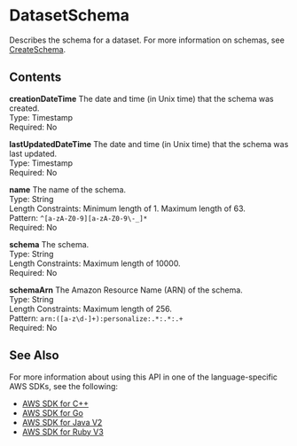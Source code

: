 # DatasetSchema<a name="API_DatasetSchema"></a>

Describes the schema for a dataset\. For more information on schemas, see [CreateSchema](API_CreateSchema.md)\.

## Contents<a name="API_DatasetSchema_Contents"></a>

 **creationDateTime**   <a name="personalize-Type-DatasetSchema-creationDateTime"></a>
The date and time \(in Unix time\) that the schema was created\.  
Type: Timestamp  
Required: No

 **lastUpdatedDateTime**   <a name="personalize-Type-DatasetSchema-lastUpdatedDateTime"></a>
The date and time \(in Unix time\) that the schema was last updated\.  
Type: Timestamp  
Required: No

 **name**   <a name="personalize-Type-DatasetSchema-name"></a>
The name of the schema\.  
Type: String  
Length Constraints: Minimum length of 1\. Maximum length of 63\.  
Pattern: `^[a-zA-Z0-9][a-zA-Z0-9\-_]*`   
Required: No

 **schema**   <a name="personalize-Type-DatasetSchema-schema"></a>
The schema\.  
Type: String  
Length Constraints: Maximum length of 10000\.  
Required: No

 **schemaArn**   <a name="personalize-Type-DatasetSchema-schemaArn"></a>
The Amazon Resource Name \(ARN\) of the schema\.  
Type: String  
Length Constraints: Maximum length of 256\.  
Pattern: `arn:([a-z\d-]+):personalize:.*:.*:.+`   
Required: No

## See Also<a name="API_DatasetSchema_SeeAlso"></a>

For more information about using this API in one of the language\-specific AWS SDKs, see the following:
+  [ AWS SDK for C\+\+](https://docs.aws.amazon.com/goto/SdkForCpp/personalize-2018-05-22/DatasetSchema) 
+  [ AWS SDK for Go](https://docs.aws.amazon.com/goto/SdkForGoV1/personalize-2018-05-22/DatasetSchema) 
+  [ AWS SDK for Java V2](https://docs.aws.amazon.com/goto/SdkForJavaV2/personalize-2018-05-22/DatasetSchema) 
+  [ AWS SDK for Ruby V3](https://docs.aws.amazon.com/goto/SdkForRubyV3/personalize-2018-05-22/DatasetSchema) 